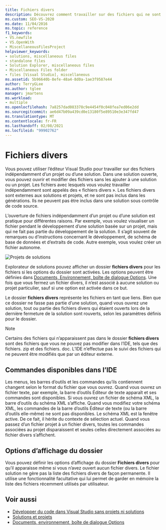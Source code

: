 ```yaml
---
title: Fichiers divers
description: Découvrez comment travailler sur des fichiers qui ne sont pas inclus dans un projet ou une solution Visual Studio.
ms.custom: SEO-VS-2020
ms.date: 11/04/2016
ms.topic: reference
f1_keywords:
- VS.newfile
- VS.OpenWith
- MiscellaneousFilesProject
helpviewer_keywords:
- solutions, miscellaneous files
- standalone files
- Solution Explorer, miscellaneous files
- Miscellaneous Files folder
- files [Visual Studio], miscellaneous
ms.assetid: 5b96640b-8efe-48a4-8d0a-1ae3f9587e44
author: TerryGLee
ms.author: tglee
manager: jmartens
ms.workload:
- multiple
ms.openlocfilehash: 7a8257dad083378c9e4454f0c048fea7ed06e2dd
ms.sourcegitcommit: ae6d47b09a439cd0e13180f5e89510e3e347fd47
ms.translationtype: MT
ms.contentlocale: fr-FR
ms.lasthandoff: 02/08/2021
ms.locfileid: "99902762"
---
```

# <a name="miscellaneous-files"></a>Fichiers divers

Vous pouvez utiliser l’éditeur Visual Studio pour travailler sur des fichiers indépendamment d’un projet ou d’une solution. Dans une solution ouverte, vous pouvez ouvrir et modifier des fichiers sans les ajouter à une solution ou un projet. Les fichiers avec lesquels vous voulez travailler indépendamment sont appelés des « fichiers divers ». Les fichiers divers sont externes aux solutions et projets, et ne sont pas inclus dans les générations. Ils ne peuvent pas être inclus dans une solution sous contrôle de code source.

L’ouverture de fichiers indépendamment d’un projet ou d’une solution est pratique pour différentes raisons. Par exemple, vous voulez visualiser un fichier pendant le développement d’une solution basée sur un projet, mais qui ne fait pas partie du développement de la solution. Il s’agit souvent de remarques ou d’instructions concernant le développement, de schéma de base de données et d’extraits de code. Autre exemple, vous voulez créer un fichier autonome.

![Projets de solutions](../../ide/reference/media/projects_solutions_misc.gif)

Explorateur de solutions pouvez afficher un dossier **fichiers divers** pour les fichiers si les options du dossier sont activées. Les options peuvent être définies dans [Documents, Environnement, boîte de dialogue Options](../../ide/reference/documents-environment-options-dialog-box.md). Une fois que vous fermez un fichier divers, il n’est associé à aucune solution ou projet particulier, sauf si une option est activée dans ce but.

Le dossier **fichiers divers** représente les fichiers en tant que liens. Bien que ce dossier ne fasse pas partie d’une solution, quand vous ouvrez une solution, tout ou partie des fichiers divers qui étaient ouverts lors de la dernière fermeture de la solution sont rouverts, selon les paramètres définis pour le dossier.

> [!NOTE]
> Certains des fichiers qui n’apparaissent pas dans le dossier **fichiers divers** sont des fichiers que vous ne pouvez pas modifier dans l’IDE, tels que des fichiers. zip et des fichiers. doc. L’IDE n’effectue pas le suivi des fichiers qui ne peuvent être modifiés que par un éditeur externe.

## <a name="commands-available-in-the-ide"></a>Commandes disponibles dans l’IDE

Les menus, les barres d’outils et les commandes qu’ils contiennent changent selon le format du fichier que vous ouvrez. Quand vous ouvrez un fichier texte, par exemple, la barre d’outils Éditeur de texte apparaît et ses commandes sont disponibles. Si vous ouvrez un fichier de schéma XML, la barre d’outils du schéma XML s’affiche. Quand vous modifiez votre schéma XML, les commandes de la barre d’outils Éditeur de texte (ou la barre d’outils elle-même) ne sont pas disponibles. Le schéma XML est la fenêtre active. De ce fait, il hérite du contexte de sélection actuel. Quand vous passez d’un fichier projet à un fichier divers, toutes les commandes associées au projet disparaissent et seules celles directement associées au fichier divers s’affichent.

## <a name="folder-display-options"></a>Options d’affichage du dossier

Vous pouvez définir les options d’affichage du dossier **Fichiers divers** pour qu’il apparaisse même si vous n’avez ouvert aucun fichier divers. Le fichier solution ne gère pas la liste des fichiers divers de façon permanente. Il utilise une fonctionnalité facultative qui lui permet de garder en mémoire la liste des fichiers récemment utilisés par utilisateur.

## <a name="see-also"></a>Voir aussi

- [Développer du code dans Visual Studio sans projets ni solutions](../develop-code-in-visual-studio-without-projects-or-solutions.md)
- [Solutions et projets](../../ide/solutions-and-projects-in-visual-studio.md)
- [Documents, environnement, boîte de dialogue Options](../../ide/reference/documents-environment-options-dialog-box.md)
